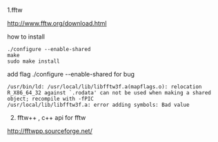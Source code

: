 1.fftw

http://www.fftw.org/download.html

how to install

    ./configure --enable-shared
    make
    sudo make install
     
add flag ./configure --enable-shared  for bug 

    /usr/bin/ld: /usr/local/lib/libfftw3f.a(mapflags.o): relocation R_X86_64_32 against `.rodata' can not be used when making a shared object; recompile with -fPIC
    /usr/local/lib/libfftw3f.a: error adding symbols: Bad value

2. fftw++ , c++ api for fftw

http://fftwpp.sourceforge.net/


